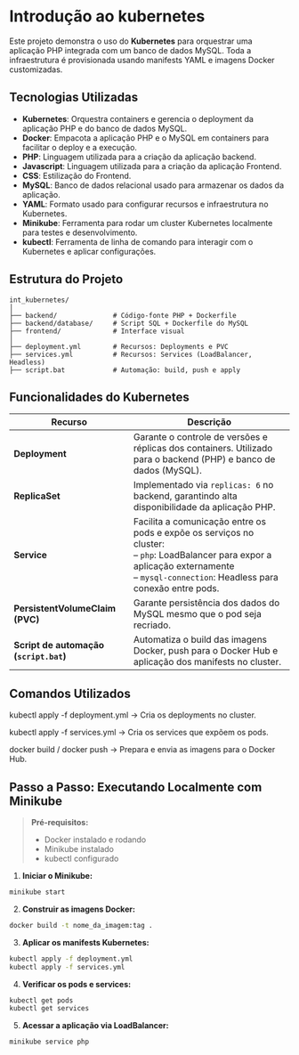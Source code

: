 #  Introdução ao kubernetes

Este projeto demonstra o uso do **Kubernetes** para orquestrar uma aplicação PHP integrada com um banco de dados MySQL. 
Toda a infraestrutura é provisionada usando manifests YAML e imagens Docker customizadas.

## Tecnologias Utilizadas

- **Kubernetes**: Orquestra containers e gerencia o deployment da aplicação PHP e do banco de dados MySQL.
- **Docker**: Empacota a aplicação PHP e o MySQL em containers para facilitar o deploy e a execução.
- **PHP**: Linguagem utilizada para a criação da aplicação backend.
- **Javascript**: Linguagem utilizada para a criação da aplicação Frontend.
- **CSS**: Estilização do Frontend.
- **MySQL**: Banco de dados relacional usado para armazenar os dados da aplicação.
- **YAML**: Formato usado para configurar recursos e infraestrutura no Kubernetes.
- **Minikube**: Ferramenta para rodar um cluster Kubernetes localmente para testes e desenvolvimento.
- **kubectl**: Ferramenta de linha de comando para interagir com o Kubernetes e aplicar configurações.


##  Estrutura do Projeto

```plaintext
int_kubernetes/
│
├── backend/              # Código-fonte PHP + Dockerfile
├── backend/database/     # Script SQL + Dockerfile do MySQL
├── frontend/             # Interface visual
│
├── deployment.yml        # Recursos: Deployments e PVC
├── services.yml          # Recursos: Services (LoadBalancer, Headless)
├── script.bat            # Automação: build, push e apply
```


##  Funcionalidades do Kubernetes

| Recurso                                | Descrição                                                                                                                                                                                      |
| -------------------------------------- | ---------------------------------------------------------------------------------------------------------------------------------------------------------------------------------------------- |
| **Deployment**                         | Garante o controle de versões e réplicas dos containers. Utilizado para o backend (PHP) e banco de dados (MySQL).                                                                              |
| **ReplicaSet**                         | Implementado via `replicas: 6` no backend, garantindo alta disponibilidade da aplicação PHP.                                                                                                   |
| **Service**                            | Facilita a comunicação entre os pods e expõe os serviços no cluster: <br>– `php`: LoadBalancer para expor a aplicação externamente <br>– `mysql-connection`: Headless para conexão entre pods. |
| **PersistentVolumeClaim (PVC)**        | Garante persistência dos dados do MySQL mesmo que o pod seja recriado.                                                                                                                         |
| **Script de automação (`script.bat`)** | Automatiza o build das imagens Docker, push para o Docker Hub e aplicação dos manifests no cluster.                                                                                            |

## Comandos Utilizados

kubectl apply -f deployment.yml → Cria os deployments no cluster.

kubectl apply -f services.yml → Cria os services que expõem os pods.

docker build / docker push → Prepara e envia as imagens para o Docker Hub.

## Passo a Passo: Executando Localmente com Minikube

> **Pré-requisitos:**
> - Docker instalado e rodando
> - Minikube instalado
> - kubectl configurado

1. **Iniciar o Minikube:**

```bash
minikube start
````

2. **Construir as imagens Docker:**

  ```bash
  docker build -t nome_da_imagem:tag .
````

3. **Aplicar os manifests Kubernetes:**

```bash
kubectl apply -f deployment.yml
kubectl apply -f services.yml
````

4. **Verificar os pods e services:**

```bash
kubectl get pods
kubectl get services
````

5. **Acessar a aplicação via LoadBalancer:**

```bash
minikube service php
````
